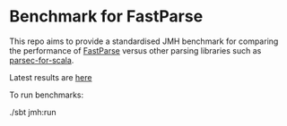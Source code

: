 # Benchmark for FastParse

This repo aims to provide a standardised JMH benchmark for comparing the performance
of [FastParse](https://github.com/lihaoyi/fastparse) versus other parsing 
libraries such as [parsec-for-scala](https://bitbucket.org/J_mie6/parsec-for-scala).

Latest results are [here](results/data.pdf)

To run benchmarks:

   ./sbt jmh:run